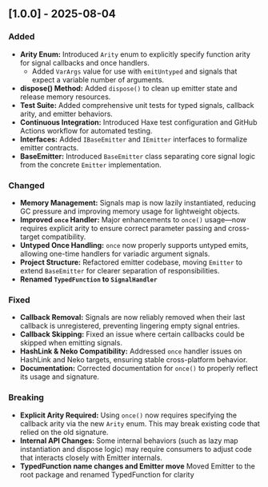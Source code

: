 ## [1.0.0] - 2025-08-04

### Added
- **Arity Enum:** Introduced `Arity` enum to explicitly specify function arity for signal callbacks and once handlers.
    - Added `VarArgs` value for use with `emitUntyped` and signals that expect a variable number of arguments.
- **dispose() Method:** Added `dispose()` to clean up emitter state and release memory resources.
- **Test Suite:** Added comprehensive unit tests for typed signals, callback arity, and emitter behaviors.
- **Continuous Integration:** Introduced Haxe test configuration and GitHub Actions workflow for automated testing.
- **Interfaces:** Added `IBaseEmitter` and `IEmitter` interfaces to formalize emitter contracts.
- **BaseEmitter:** Introduced `BaseEmitter` class separating core signal logic from the concrete `Emitter` implementation.

### Changed
- **Memory Management:** Signals map is now lazily instantiated, reducing GC pressure and improving memory usage for lightweight objects.
- **Improved `once` Handler:** Major enhancements to `once()` usage—now requires explicit arity to ensure correct parameter passing and cross-target compatibility.
- **Untyped Once Handling:** `once` now properly supports untyped emits, allowing one-time handlers for variadic argument signals.
- **Project Structure:** Refactored emitter codebase, moving `Emitter` to extend `BaseEmitter` for clearer separation of responsibilities.
- **Renamed `TypedFunction` to `SignalHandler`**

### Fixed
- **Callback Removal:** Signals are now reliably removed when their last callback is unregistered, preventing lingering empty signal entries.
- **Callback Skipping:** Fixed an issue where certain callbacks could be skipped when emitting signals.
- **HashLink & Neko Compatibility:** Addressed `once` handler issues on HashLink and Neko targets, ensuring stable cross-platform behavior.
- **Documentation:** Corrected documentation for `once()` to properly reflect its usage and signature.

### Breaking
- **Explicit Arity Required:** Using `once()` now requires specifying the callback arity via the new `Arity` enum. This may break existing code that relied on the old signature.
- **Internal API Changes:** Some internal behaviors (such as lazy map instantiation and dispose logic) may require consumers to adjust code that interacts closely with Emitter internals.
- **TypedFunction name changes and Emitter move** Moved Emitter to the root package and renamed TypedFunction for clarity
